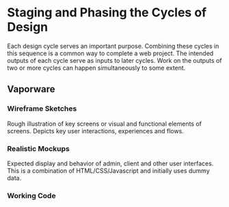# Staging and Phasing the Cycles of Design

Each design cycle serves an important purpose.  Combining these cycles in this sequence is a common way to complete a web project. The intended outputs of each cycle serve as inputs to later cycles. Work on the outputs of two or more cycles can happen simultaneously to some extent. 

## Vaporware

### Wireframe Sketches 

Rough illustration of key screens or visual and functional elements of screens.  Depicts key user interactions, experiences and flows.

### Realistic Mockups 

Expected display and behavior of admin, client and other user interfaces. This is a combination of HTML/CSS/Javascript and initially uses dummy data.  

### Working Code

